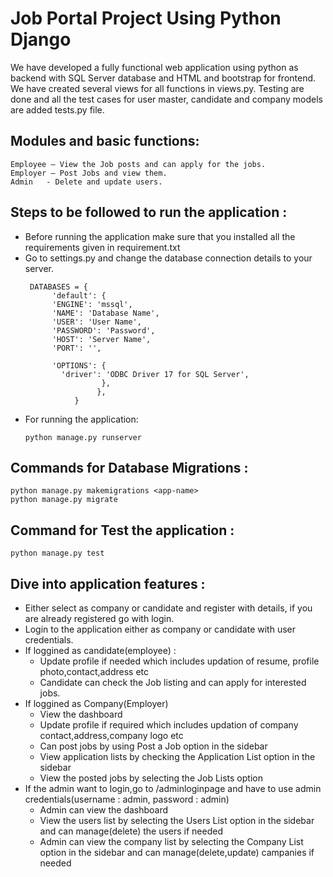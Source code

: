 # Job Portal Project Using Python Django 

We have developed a fully functional web application using python as backend with SQL Server database and HTML and bootstrap for frontend.
We have created several views for all functions in views.py.
Testing are done and all the test cases for user master, candidate and company models are added tests.py file.

## Modules and basic functions:
	Employee – View the Job posts and can apply for the jobs.
	Employer – Post Jobs and view them.
	Admin   - Delete and update users.
	
## Steps to be followed to run the application :

- Before running the application make sure that you installed all the requirements given in requirement.txt <br />
- Go to settings.py and change the database connection details to your server.<br />
	```
	 DATABASES = {
    	  'default': {
          'ENGINE': 'mssql',
          'NAME': 'Database Name',
          'USER': 'User Name',
          'PASSWORD': 'Password',    
          'HOST': 'Server Name',
          'PORT': '',

          'OPTIONS': {
            'driver': 'ODBC Driver 17 for SQL Server',
                     },
    	            },
	           }
	```
- For running the application: <br />
	```
	python manage.py runserver
	```
## Commands for Database Migrations :

```
python manage.py makemigrations <app-name>
python manage.py migrate
```

## Command for Test the application :
```
python manage.py test

```
## Dive into application features :

- Either select as company or candidate and register with details, if you are already registered go with login. <br />
- Login to the application either as company or candidate with user credentials.<br />
- If loggined as candidate(employee) :
	- Update profile if needed which includes updation of resume, profile photo,contact,address etc
	- Candidate can check the Job listing and can apply for interested jobs.
- If loggined as Company(Employer)
	- View the dashboard
	- Update profile if required which includes updation of company contact,address,company logo etc
	- Can post jobs by using Post a Job option in the sidebar
	- View application lists by checking the Application List option in the sidebar
	- View the posted jobs by selecting the Job Lists option
- If the admin want to login,go to /adminloginpage and have to use admin credentials(username : admin, password : admin)
	- Admin can view the dashboard
	- View the users list by selecting the Users List option in the sidebar and can manage(delete) the users if needed
	- Admin can view the company list by selecting the Company List option in the sidebar and can manage(delete,update) campanies if needed 




